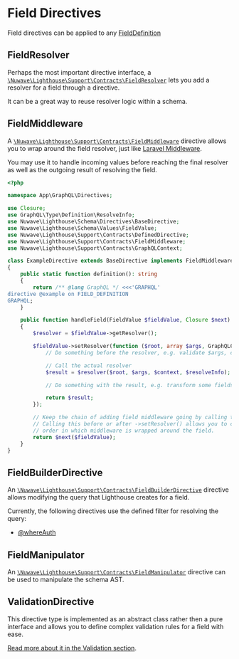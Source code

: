 # Field Directives

Field directives can be applied to any [FieldDefinition](https://graphql.github.io/graphql-spec/June2018/#FieldDefinition)

## FieldResolver

Perhaps the most important directive interface, a [`\Nuwave\Lighthouse\Support\Contracts\FieldResolver`](https://github.com/nuwave/lighthouse/tree/master/src/Support/Contracts/FieldResolver.php)
lets you add a resolver for a field through a directive.

It can be a great way to reuse resolver logic within a schema.

## FieldMiddleware

A [`\Nuwave\Lighthouse\Support\Contracts\FieldMiddleware`](https://github.com/nuwave/lighthouse/tree/master/src/Support/Contracts/FieldMiddleware.php) directive allows you
to wrap around the field resolver, just like [Laravel Middleware](https://laravel.com/docs/middleware).

You may use it to handle incoming values before reaching the final resolver
as well as the outgoing result of resolving the field.

```php
<?php

namespace App\GraphQL\Directives;

use Closure;
use GraphQL\Type\Definition\ResolveInfo;
use Nuwave\Lighthouse\Schema\Directives\BaseDirective;
use Nuwave\Lighthouse\Schema\Values\FieldValue;
use Nuwave\Lighthouse\Support\Contracts\DefinedDirective;
use Nuwave\Lighthouse\Support\Contracts\FieldMiddleware;
use Nuwave\Lighthouse\Support\Contracts\GraphQLContext;

class ExampleDirective extends BaseDirective implements FieldMiddleware, DefinedDirective
{
    public static function definition(): string
    {
        return /** @lang GraphQL */ <<<'GRAPHQL'
directive @example on FIELD_DEFINITION
GRAPHQL;
    }

    public function handleField(FieldValue $fieldValue, Closure $next): FieldValue
    {
        $resolver = $fieldValue->getResolver();

        $fieldValue->setResolver(function ($root, array $args, GraphQLContext $context, ResolveInfo $resolveInfo) use ($resolver) {
            // Do something before the resolver, e.g. validate $args, check authentication

            // Call the actual resolver
            $result = $resolver($root, $args, $context, $resolveInfo);

            // Do something with the result, e.g. transform some fields

            return $result;
        });

        // Keep the chain of adding field middleware going by calling the next handler.
        // Calling this before or after ->setResolver() allows you to control the
        // order in which middleware is wrapped around the field.
        return $next($fieldValue);
    }
}
```

## FieldBuilderDirective

An [`\Nuwave\Lighthouse\Support\Contracts\FieldBuilderDirective`](https://github.com/nuwave/lighthouse/blob/master/src/Support/Contracts/FieldBuilderDirective.php)
directive allows modifying the query that Lighthouse creates for a field.

Currently, the following directives use the defined filter for resolving the query:

- [@whereAuth](../api-reference/directives.md#whereauth)

## FieldManipulator

An [`\Nuwave\Lighthouse\Support\Contracts\FieldManipulator`](https://github.com/nuwave/lighthouse/tree/master/src/Support/Contracts/FieldManipulator.php)
directive can be used to manipulate the schema AST.

## ValidationDirective

This directive type is implemented as an abstract class rather then a pure interface and allows
you to define complex validation rules for a field with ease.

[Read more about it in the Validation section](../security/validation.md#validate-fields).
